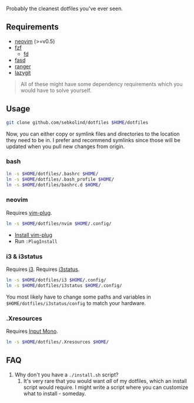 Probably the cleanest dotfiles you've ever seen.

## Requirements

- [neovim](https://github.com/neovim/neovim) (>=v0.5)
- [fzf](https://github.com/junegunn/fzf)
  - [fd](https://github.com/sharkdp/fd)
- [fasd](https://github.com/clvv/fasd)
- [ranger](https://github.com/ranger/ranger)
- [lazygit](https://github.com/jesseduffield/lazygit)

> All of these might have some dependency requirements which you would have to solve yourself.

## Usage

```bash
git clone github.com/sebkolind/dotfiles $HOME/dotfiles
```

Now, you can either copy or symlink files and directories to the location they need to be in. I prefer and recommend symlinks since those will be updated when you pull new changes from origin.

### bash

```bash
ln -s $HOME/dotfiles/.bashrc $HOME/
ln -s $HOME/dotfiles/.bash_profile $HOME/
ln -s $HOME/dotfiles/bashrc.d $HOME/
```

### neovim

Requires [vim-plug](https://github.com/junegunn/vim-plug).

```bash
ln -s $HOME/dotfiles/nvim $HOME/.config/
```

- [Install vim-plug](https://github.com/junegunn/vim-plug)
- Run `:PlugInstall`

### i3 & i3status

Requires [i3](https://github.com/i3/i3).
Requires [i3status](https://github.com/i3/i3status).

```bash
ln -s $HOME/dotfiles/i3 $HOME/.config/
ln -s $HOME/dotfiles/i3status $HOME/.config/
```

You most likely have to change some paths and variables in `$HOME/dotfiles/i3status/config` to match your hardware.

### .Xresources

Requires [Input Mono](https://input.djr.com/download/).

```bash
ln -s $HOME/dotfiles/.Xresources $HOME/
```

## FAQ

1. Why don't you have a `./install.sh` script?
    1. It's very rare that you would want _all_ of my dotfiles, which an install script would require. I might write a script where you can customize what to install - someday.

